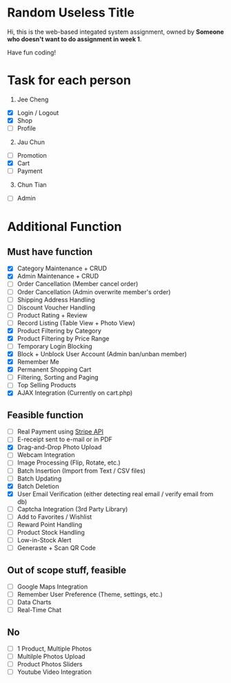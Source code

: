 # Random Useless Title
Hi, this is the web-based integated system assignment, owned by **Someone who doesn't want to do assignment in week 1**. 

Have fun coding!

# Task for each person

1. Jee Cheng
  - [x] Login / Logout
  - [x] Shop
  - [ ] Profile

2. Jau Chun
  - [ ] Promotion
  - [x] Cart
  - [ ] Payment

3. Chun Tian
  - [ ] Admin

# Additional Function

## Must have function
  - [x] Category Maintenance + CRUD
  - [x] Admin Maintenance + CRUD
  - [ ] Order Cancellation (Member cancel order)
  - [ ] Order Cancellation (Admin overwrite member's order)
  - [ ] Shipping Address Handling
  - [ ] Discount Voucher Handling
  - [ ] Product Rating + Review
  - [ ] Record Listing (Table View + Photo View)
  - [x] Product Filtering by Category
  - [x] Product Filtering by Price Range
  - [ ] Temporary Login Blocking
  - [x] Block + Unblock User Account (Admin ban/unban member)
  - [x] Remember Me
  - [x] Permanent Shopping Cart
  - [ ] Filtering, Sorting and Paging
  - [ ] Top Selling Products
  - [x] AJAX Integration (Currently on cart.php)

## Feasible function
  - [ ] Real Payment using [Stripe API](stripe.com)
  - [ ] E-receipt sent to e-mail or in PDF
  - [x] Drag-and-Drop Photo Upload
  - [ ] Webcam Integration
  - [ ] Image Processing (Flip, Rotate, etc.)
  - [ ] Batch Insertion (Import from Text / CSV files)
  - [ ] Batch Updating
  - [x] Batch Deletion
  - [x] User Email Verification (either detecting real email / verify email from db)
  - [ ] Captcha Integration (3rd Party Library)
  - [ ] Add to Favorites / Wishlist
  - [ ] Reward Point Handling
  - [ ] Product Stock Handling
  - [ ] Low-in-Stock Alert
  - [ ] Generaste + Scan QR Code

## Out of scope stuff, feasible
  - [ ] Google Maps Integration
  - [ ] Remember User Preference (Theme, settings, etc.)
  - [ ] Data Charts
  - [ ] Real-Time Chat

## No
  - [ ] 1 Product, Multiple Photos
  - [ ] Multilple Photos Upload
  - [ ] Product Photos Sliders
  - [ ] Youtube Video Integration
